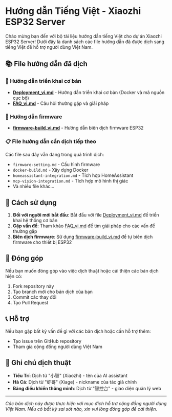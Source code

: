 # Hướng dẫn Tiếng Việt - Xiaozhi ESP32 Server

Chào mừng bạn đến với bộ tài liệu hướng dẫn tiếng Việt cho dự án Xiaozhi ESP32 Server! Dưới đây là danh sách các file hướng dẫn đã được dịch sang tiếng Việt để hỗ trợ người dùng Việt Nam.

## 📚 File hướng dẫn đã dịch

### 🚀 Hướng dẫn triển khai cơ bản
- **[Deployment_vi.md](Deployment_vi.md)** - Hướng dẫn triển khai cơ bản (Docker và mã nguồn cục bộ)
- **[FAQ_vi.md](FAQ_vi.md)** - Câu hỏi thường gặp và giải pháp

### 🔧 Hướng dẫn firmware
- **[firmware-build_vi.md](firmware-build_vi.md)** - Hướng dẫn biên dịch firmware ESP32

### 📋 File hướng dẫn cần dịch tiếp theo
Các file sau đây vẫn đang trong quá trình dịch:
- `firmware-setting.md` - Cấu hình firmware
- `docker-build.md` - Xây dựng Docker
- `homeassistant-integration.md` - Tích hợp HomeAssistant
- `mcp-vision-integration.md` - Tích hợp mô hình thị giác
- Và nhiều file khác...

## 🎯 Cách sử dụng

1. **Đối với người mới bắt đầu**: Bắt đầu với file [Deployment_vi.md](Deployment_vi.md) để triển khai hệ thống cơ bản
2. **Gặp vấn đề**: Tham khảo [FAQ_vi.md](FAQ_vi.md) để tìm giải pháp cho các vấn đề thường gặp
3. **Biên dịch firmware**: Sử dụng [firmware-build_vi.md](firmware-build_vi.md) để tự biên dịch firmware cho thiết bị ESP32

## 🤝 Đóng góp

Nếu bạn muốn đóng góp vào việc dịch thuật hoặc cải thiện các bản dịch hiện có:
1. Fork repository này
2. Tạo branch mới cho bản dịch của bạn
3. Commit các thay đổi
4. Tạo Pull Request

## 📞 Hỗ trợ

Nếu bạn gặp bất kỳ vấn đề gì với các bản dịch hoặc cần hỗ trợ thêm:
- Tạo issue trên GitHub repository
- Tham gia cộng đồng người dùng Việt Nam

## 📝 Ghi chú dịch thuật

- **Tiểu Trí**: Dịch từ "小智" (Xiaozhi) - tên của AI assistant
- **Hà Cá**: Dịch từ "虾哥" (Xiage) - nickname của tác giả chính
- **Bảng điều khiển thông minh**: Dịch từ "智控台" - giao diện quản lý web

---

*Các bản dịch này được thực hiện với mục đích hỗ trợ cộng đồng người dùng Việt Nam. Nếu có bất kỳ sai sót nào, xin vui lòng đóng góp để cải thiện.*
